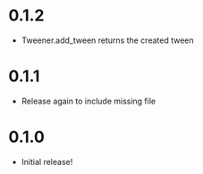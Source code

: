 # 0.1.2

* Tweener.add_tween returns the created tween

# 0.1.1

* Release again to include missing file

# 0.1.0

* Initial release!